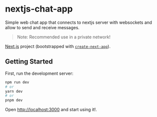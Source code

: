 # nextjs-chat-app

Simple web chat app that connects to nextjs server with websockets and allow to send and receive messages.
> Note: Recommended use in a private network!

[Next.js](https://nextjs.org/) project (bootstrapped with [`create-next-app`](https://github.com/vercel/next.js/tree/canary/packages/create-next-app)).

## Getting Started

First, run the development server:

```bash
npm run dev
# or
yarn dev
# or
pnpm dev
```

Open [http://localhost:3000](http://localhost:3000) and start using it!.